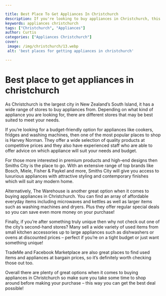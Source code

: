 ```yaml
---

title: Best Place To Get Appliances In Christchurch
description: If you're looking to buy appliances in Christchurch, this post is for you! Read on to find out where to shop for the best deals.
keywords: appliances christchurch
tags: ["Christchurch", "Appliances"]
author: Curtis
categories: ["Appliances Christchurch"]
cover: 
 image: /img/christchurch/13.webp
 alt: 'best places for getting appliances in christchurch'

---
```


# Best place to get appliances in christchurch

As Christchurch is the largest city in New Zealand’s South Island, it has a wide range of stores to buy appliances from. Depending on what kind of appliance you are looking for, there are different stores that may be best suited to meet your needs.

If you’re looking for a budget-friendly option for appliances like cookers, fridges and washing machines, then one of the most popular places to shop is Harvey Norman. They offer a wide selection of quality products at competitive prices and they also have experienced staff who are able to offer advice on which appliance will suit your needs and budget. 

For those more interested in premium products and high-end designs then Smiths City is the place to go. With an extensive range of top brands like Bosch, Miele, Fisher & Paykel and more, Smiths City will give you access to luxurious appliances with attractive styling and contemporary finishes which will suit any modern home. 

Alternatively, The Warehouse is another great option when it comes to buying appliances in Christchurch. You can find an array of affordable everyday items including microwaves and kettles as well as larger items such as washing machines and dryers. Plus they offer regular special deals so you can save even more money on your purchase! 

Finally, if you’re after something truly unique then why not check out one of the city’s second-hand stores? Many sell a wide variety of used items from small kitchen accessories up to large appliances such as dishwashers or ovens at discounted prices – perfect if you’re on a tight budget or just want something unique! 

TradeMe and Facebook Marketplace are also great places to find used items and appliances at bargain prices, so it’s definitely worth checking those out too.

Overall there are plenty of great options when it comes to buying appliances in Christchurch so make sure you take some time to shop around before making your purchase – this way you can get the best deal possible!